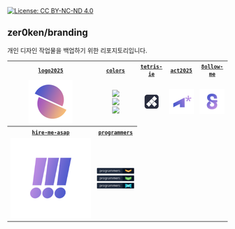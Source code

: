 [![License: CC BY-NC-ND 4.0](https://img.shields.io/badge/License-CC_BY--NC--ND_4.0-lightgrey.svg)](https://creativecommons.org/licenses/by-nc-nd/4.0/)

## zer0ken/branding

개인 디자인 작업물을 백업하기 위한 리포지토리입니다.

<table>
    <!-- 1행 -->
    <tr>
        <th><a href="./logo2025/"><code>logo2025</code></a></th>
        <th><a href="./colors/"><code>colors</code></a></th>
        <th><a href="./tetris-ie/"><code>tetris-ie</code></a></th>
        <th><a href="./act2025/"><code>act2025</code></a></th>
        <th><a href="./8ollow-me/"><code>8ollow-me</code></a></th>
    </tr>
    <tr>
        <td align=center><a href="./logo2025/"><img width="100" src="logo2025/logo2025-grad.png"></a></td>
        <td align=center>
            <a href="./colors/">
                <img src="https://img.shields.io/badge/zer0ken%20midnight-%23292d3e-292d3e">
                <br>
                <img src="https://img.shields.io/badge/Kyla%20Forget%20Me%20Not-%234959cc-4959cc">
                <br>
                <img src="https://img.shields.io/badge/Kyla%20Lilac-%23c18ee3-c18ee3">
            </a>
        </td>
        <td align=center><a href="./tetris-ie/"><img src="tetris-ie/icon.png"></a></td>
        <td align=center><a href="./act2025/"><img width="100" src="act2025/오리지널.png"></a></td>
        <td align=center><a href="./8ollow-me/"><img width="100" src="8ollow-me/투명.png"></a></td>
    </tr>
    <!-- 1행 -->
    <tr>
        <th><a href="./hire-me-asap/"><code>hire-me-asap</code></a></th>
        <th><a href="./programmers/"><code>programmers</code></a></th>
    </tr>
    <tr>
        <td align=center><a href="./hire-me-asap/"><img src="hire-me-asap/오리지널.png"></a></td>
        <td align=center>
            <a href="./programmers/"><img width="120" src="https://raw.githubusercontent.com/zer0ken/programmers-badges/refs/heads/main/resources/skillcheck/starter.svg"></a>
            <br>
            <a href="./programmers/"><img width="120" src="https://raw.githubusercontent.com/zer0ken/programmers-badges/refs/heads/main/resources/skillcheck/beginner.svg"></a>
            <br>
            <a href="./programmers/"><img width="120" src="https://raw.githubusercontent.com/zer0ken/programmers-badges/refs/heads/main/resources/skillcheck/outlier.svg"></a>
        </td>
    </tr>
</table>
